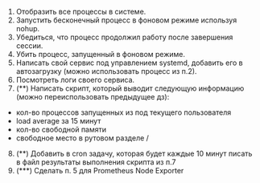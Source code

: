 1. Отобразить все процессы в системе.
2. Запустить бесконечный процесс в фоновом режиме используя nohup.
3. Убедиться, что процесс продолжил работу после завершения сессии.
4. Убить процесс, запущенный в фоновом режиме.
5. Написать свой сервис под управлением systemd, добавить его в автозагрузку (можно использовать процесс из п.2).
6. Посмотреть логи своего сервиса.
7. (**) Написать скрипт, который выводит следующую информацию (можно переиспользовать предыдущее дз):
- кол-во процессов запущенных из под текущего пользователя
- load average за 15 минут
- кол-во свободной памяти
- свободное место в рутовом разделе /
8. (**) Добавить в cron задачу, которая будет каждые 10 минут писать в файл результаты выполнения скрипта из п.7
9. (***) Сделать п. 5 для Prometheus Node Exporter
